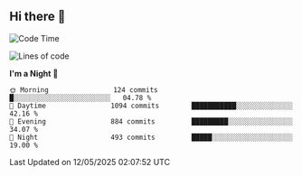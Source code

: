 ## Hi there 👋

<!--
**Wangmerlyn/Wangmerlyn** is a ✨ _special_ ✨ repository because its `README.md` (this file) appears on your GitHub profile.

Here are some ideas to get you started:

- 🔭 I’m currently working on ...
- 🌱 I’m currently learning ...
- 👯 I’m looking to collaborate on ...
- 🤔 I’m looking for help with ...
- 💬 Ask me about ...
- 📫 How to reach me: ...
- 😄 Pronouns: ...
- ⚡ Fun fact: ...
-->
<!--START_SECTION:waka-->
![Code Time](http://img.shields.io/badge/Code%20Time-286%20hrs%2020%20mins-blue)

![Lines of code](https://img.shields.io/badge/From%20Hello%20World%20I%27ve%20Written-12.2%20million%20lines%20of%20code-blue)

**I'm a Night 🦉** 

```text
🌞 Morning                124 commits         █░░░░░░░░░░░░░░░░░░░░░░░░   04.78 % 
🌆 Daytime                1094 commits        ███████████░░░░░░░░░░░░░░   42.16 % 
🌃 Evening                884 commits         █████████░░░░░░░░░░░░░░░░   34.07 % 
🌙 Night                  493 commits         █████░░░░░░░░░░░░░░░░░░░░   19.00 % 
```



 Last Updated on 12/05/2025 02:07:52 UTC
<!--END_SECTION:waka-->
